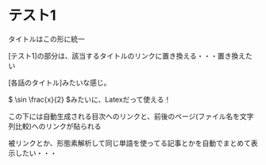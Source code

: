 テスト1
=====

タイトルはこの形に統一

[テスト1]の部分は、該当するタイトルのリンクに置き換える・・・置き換えたい

[各話のタイトル]みたいな感じ。

$ \sin \frac{x}{2} $みたいに、Latexだって使える！

この下には自動生成される目次へのリンクと、前後のページ(ファイル名を文字列比較)へのリンクが貼られる

被リンクとか、形態素解析して同じ単語を使ってる記事とかを自動でまとめて表示したい・・・
